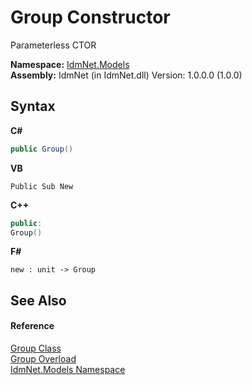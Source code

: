 # Group Constructor 
 

Parameterless CTOR

**Namespace:**&nbsp;<a href="N_IdmNet_Models">IdmNet.Models</a><br />**Assembly:**&nbsp;IdmNet (in IdmNet.dll) Version: 1.0.0.0 (1.0.0)

## Syntax

**C#**<br />
``` C#
public Group()
```

**VB**<br />
``` VB
Public Sub New
```

**C++**<br />
``` C++
public:
Group()
```

**F#**<br />
``` F#
new : unit -> Group
```


## See Also


#### Reference
<a href="T_IdmNet_Models_Group">Group Class</a><br /><a href="Overload_IdmNet_Models_Group__ctor">Group Overload</a><br /><a href="N_IdmNet_Models">IdmNet.Models Namespace</a><br />